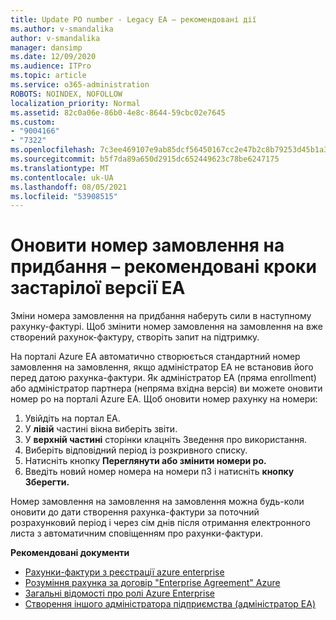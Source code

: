 ```yaml
---
title: Update PO number - Legacy EA – рекомендовані дії
ms.author: v-smandalika
author: v-smandalika
manager: dansimp
ms.date: 12/09/2020
ms.audience: ITPro
ms.topic: article
ms.service: o365-administration
ROBOTS: NOINDEX, NOFOLLOW
localization_priority: Normal
ms.assetid: 82c0a06e-86b0-4e8c-8644-59cbc02e7645
ms.custom:
- "9004166"
- "7322"
ms.openlocfilehash: 7c3ee469107e9ab85dcf56450167cc2e47b2c8b79253d45b1a362959a869ba24
ms.sourcegitcommit: b5f7da89a650d2915dc652449623c78be6247175
ms.translationtype: MT
ms.contentlocale: uk-UA
ms.lasthandoff: 08/05/2021
ms.locfileid: "53908515"
---
```

# <a name="update-purchase-order-number---legacy-ea---recommended-steps"></a>Оновити номер замовлення на придбання – рекомендовані кроки застарілої версії EA

Зміни номера замовлення на придбання наберуть сили в наступному рахунку-фактурі. Щоб змінити номер замовлення на замовлення на вже створений рахунок-фактуру, створіть запит на підтримку. 

На порталі Azure EA автоматично створюється стандартний номер замовлення на замовлення, якщо адміністратор EA не встановив його перед датою рахунка-фактури. Як адміністратор EA (пряма enrollment) або адміністратор партнера (непряма вхідна версія) ви можете оновити номер po на порталі Azure EA. Щоб оновити номер рахунку на номери:

1. Увійдіть на портал EA.
2. У **лівій** частині вікна виберіть звіти.
3. У **верхній частині** сторінки клацніть Зведення про використання.
4. Виберіть відповідний період із розкривного списку.
5. Натисніть кнопку **Переглянути або змінити номери po.**
6. Введіть новий номер номера на номери пЗ і натисніть **кнопку Зберегти.**

Номер замовлення на замовлення на замовлення можна будь-коли оновити до дати створення рахунка-фактури за поточний розрахунковий період і через сім днів після отримання електронного листа з автоматичним сповіщенням про рахунки-фактури. 

**Рекомендовані документи**

- [Рахунки-фактури з реєстрації azure enterprise](https://docs.microsoft.com/azure/cost-management-billing/manage/ea-portal-enrollment-invoices) 
- [Розуміння рахунка за договір "Enterprise Agreement" Azure](https://docs.microsoft.com/azure/cost-management-billing/understand/review-enterprise-agreement-bill)  
- [Загальні відомості про ролі Azure Enterprise](https://docs.microsoft.com/azure/cost-management-billing/manage/understand-ea-roles#add-a-new-enterprise-administrator) 
- [Створення іншого адміністратора підприємства (адміністратор EA)](https://docs.microsoft.com/azure/cost-management-billing/manage/ea-portal-administration#create-another-enterprise-administrator)

